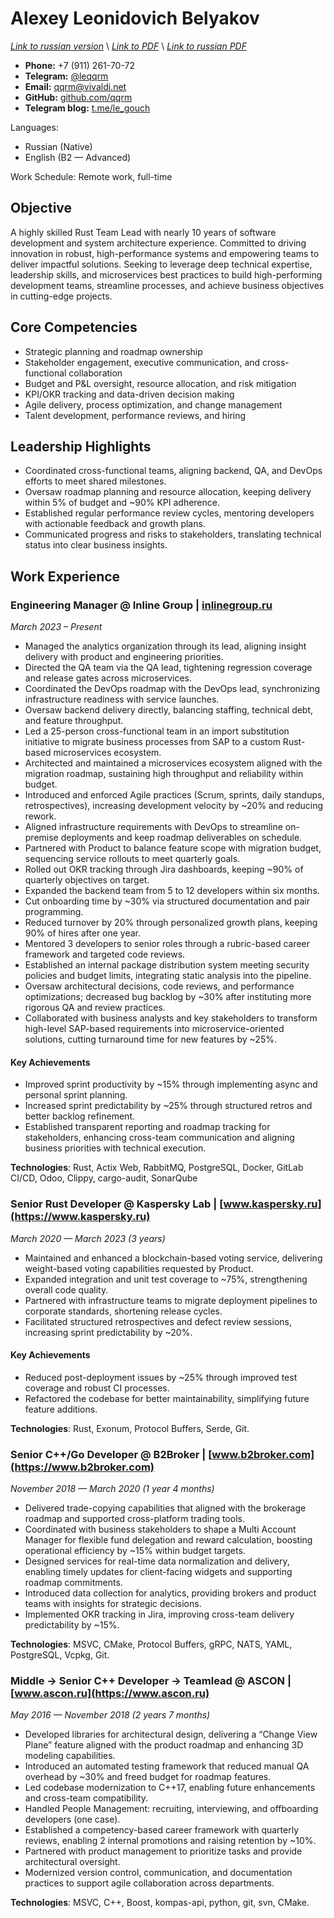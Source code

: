 # Alexey Leonidovich Belyakov
*[Link to russian version](./CV_RU.MD)* \\
*[Link to PDF](https://qqrm.github.io/CV/Belyakov_en.pdf)* \\
*[Link to russian PDF](https://qqrm.github.io/CV/Belyakov_ru.pdf)*

- **Phone:** +7 (911) 261-70-72
- **Telegram:** [@leqqrm](https://t.me/leqqrm)
- **Email:** [qqrm@vivaldi.net](mailto:qqrm@vivaldi.net)
- **GitHub:** [github.com/qqrm](https://github.com/qqrm)
- **Telegram blog:** [t.me/le_gouch](https://t.me/le_gouch)

Languages:
- Russian (Native)
- English (B2 — Advanced)

Work Schedule: Remote work, full-time

## Objective
A highly skilled Rust Team Lead with nearly 10 years of software development and system architecture experience. Committed to driving innovation in robust, high-performance systems and empowering teams to deliver impactful solutions. Seeking to leverage deep technical expertise, leadership skills, and microservices best practices to build high-performing development teams, streamline processes, and achieve business objectives in cutting-edge projects.

## Core Competencies
- Strategic planning and roadmap ownership
- Stakeholder engagement, executive communication, and cross-functional collaboration
- Budget and P&L oversight, resource allocation, and risk mitigation
- KPI/OKR tracking and data-driven decision making
- Agile delivery, process optimization, and change management
- Talent development, performance reviews, and hiring

## Leadership Highlights
- Coordinated cross-functional teams, aligning backend, QA, and DevOps efforts to meet shared milestones.
- Oversaw roadmap planning and resource allocation, keeping delivery within 5% of budget and ~90% KPI adherence.
- Established regular performance review cycles, mentoring developers with actionable feedback and growth plans.
- Communicated progress and risks to stakeholders, translating technical status into clear business insights.

## Work Experience

### Engineering Manager @ Inline Group | [inlinegroup.ru](https://inlinegroup.ru)
*March 2023 – Present*

- Managed the analytics organization through its lead, aligning insight delivery with product and engineering priorities.
- Directed the QA team via the QA lead, tightening regression coverage and release gates across microservices.
- Coordinated the DevOps roadmap with the DevOps lead, synchronizing infrastructure readiness with service launches.
- Oversaw backend delivery directly, balancing staffing, technical debt, and feature throughput.
- Led a 25-person cross-functional team in an import substitution initiative to migrate business processes from SAP to a custom Rust-based microservices ecosystem.
- Architected and maintained a microservices ecosystem aligned with the migration roadmap, sustaining high throughput and reliability within budget.
- Introduced and enforced Agile practices (Scrum, sprints, daily standups, retrospectives), increasing development velocity by ~20% and reducing rework.
- Aligned infrastructure requirements with DevOps to streamline on-premise deployments and keep roadmap deliverables on schedule.
- Partnered with Product to balance feature scope with migration budget, sequencing service rollouts to meet quarterly goals.
- Rolled out OKR tracking through Jira dashboards, keeping ~90% of quarterly objectives on target.
- Expanded the backend team from 5 to 12 developers within six months.
- Cut onboarding time by ~30% via structured documentation and pair programming.
- Reduced turnover by 20% through personalized growth plans, keeping 90% of hires after one year.
- Mentored 3 developers to senior roles through a rubric-based career framework and targeted code reviews.
- Established an internal package distribution system meeting security policies and budget limits, integrating static analysis into the pipeline.
- Oversaw architectural decisions, code reviews, and performance optimizations; decreased bug backlog by ~30% after instituting more rigorous QA and review practices.
- Collaborated with business analysts and key stakeholders to transform high-level SAP-based requirements into microservice-oriented solutions, cutting turnaround time for new features by ~25%.

#### Key Achievements

- Improved sprint productivity by ~15% through implementing async and personal sprint planning.
- Increased sprint predictability by ~25% through structured retros and better backlog refinement.
- Established transparent reporting and roadmap tracking for stakeholders, enhancing cross-team communication and aligning business priorities with technical execution.

**Technologies**: Rust, Actix Web, RabbitMQ, PostgreSQL, Docker, GitLab CI/CD, Odoo, Clippy, cargo-audit, SonarQube

<!--
### Lead Rust Developer @ YADRO | [www.yadro.com](https://www.yadro.com)
*March 2023 — March 2024 (1 year)*

- Enhanced the architecture of a hardware-software complex for deduplication-based backup solutions.
- Conducted research on optimizing RoksDB and enhancing NVMe disk performance.
- Implemented data structures for efficient storage of hashes and hash-hashes.
- Resolved bugs and improved compression and deduplication modules.
- Conducted code reviews and delivered internal lectures on Rust to transition ex-C++ developers to idiomatic Rust, decreasing onboarding time by 30%.

**Technologies**: Rust, Tokio, Protocol Buffers, Serde, RoksDB, Git.

### Senior Rust/Python Developer (Part-Time) @ Ultima-bi
*Nov 2022 - Mar 2023 (5 months)*

- Developed Python wrappers and a caching system for a data science tool based on Polars, ensuring seamless Rust ↔ Python integration.
- Leveraged PyO3 to accelerate critical code paths, achieving ~25% faster data processing.
- Designed automated tests to ensure reliability and maintainability of the hybrid Python-Rust solution.

**Technologies**: Rust, Python3, PyO3, Git

### Rust Team Lead @ Solcery
*March 2022 — March 2023 (1 year)*

- Led a team of 4 Rust developers to build a blockchain-based database using Solana smart contracts, focusing on DAO and card game frameworks.
- Architected and implemented low-level data storage structures, versioning, and table migrations, reducing code complexity by ~20%.
- Formulated requirements from user stories, bridging technical and business aspects for clear deliverables.
- Coordinated sprints, assigned tasks, tracked timelines, and ensured on-time delivery of features.
- Conducted code reviews, reducing production bugs by ~30% through early detection of issues.

#### Key Achievements

- Streamlined the Rust development workflow, cutting average code review time by 40%.
- Established best practices for versioning and migrations, enabling seamless DAO-based solutions for card game frameworks.

**Technologies**: Rust, Solana Test Validator, Git, GitHub.
-->

### Senior Rust Developer @ Kaspersky Lab | [www.kaspersky.ru](https://www.kaspersky.ru)
*March 2020 — March 2023 (3 years)*

- Maintained and enhanced a blockchain-based voting service, delivering weight-based voting capabilities requested by Product.
- Expanded integration and unit test coverage to ~75%, strengthening overall code quality.
- Partnered with infrastructure teams to migrate deployment pipelines to corporate standards, shortening release cycles.
- Facilitated structured retrospectives and defect review sessions, increasing sprint predictability by ~20%.

#### Key Achievements

- Reduced post-deployment issues by ~25% through improved test coverage and robust CI processes.
- Refactored the codebase for better maintainability, simplifying future feature additions.

**Technologies**: Rust, Exonum, Protocol Buffers, Serde, Git.

### Senior C++/Go Developer @ B2Broker | [www.b2broker.com](https://www.b2broker.com)
*November 2018 — March 2020 (1 year 4 months)*

- Delivered trade-copying capabilities that aligned with the brokerage roadmap and supported cross-platform trading tools.
- Coordinated with business stakeholders to shape a Multi Account Manager for flexible fund delegation and reward calculation, boosting operational efficiency by ~15% within budget targets.
- Designed services for real-time data normalization and delivery, enabling timely updates for client-facing widgets and supporting roadmap commitments.
- Introduced data collection for analytics, providing brokers and product teams with insights for strategic decisions.
- Implemented OKR tracking in Jira, improving cross-team delivery predictability by ~15%.

**Technologies**: MSVC, CMake, Protocol Buffers, gRPC, NATS, YAML, PostgreSQL, Vcpkg, Git.

### Middle → Senior C++ Developer → Teamlead @ ASCON | [www.ascon.ru](https://www.ascon.ru)
*May 2016 — November 2018 (2 years 7 months)*

- Developed libraries for architectural design, delivering a “Change View Plane” feature aligned with the product roadmap and enhancing 3D modeling capabilities.
- Introduced an automated testing framework that reduced manual QA overhead by ~30% and freed budget for roadmap features.
- Led codebase modernization to C++17, enabling future enhancements and cross-team compatibility.
- Handled People Management: recruiting, interviewing, and offboarding developers (one case).
- Established a competency-based career framework with quarterly reviews, enabling 2 internal promotions and raising retention by ~10%.
- Partnered with product management to prioritize tasks and provide architectural oversight.
- Modernized version control, communication, and documentation practices to support agile collaboration across departments.

**Technologies**: MSVC, C++, Boost, kompas-api, python, git, svn, CMake.

<!--
### Middle С++ Developer @ Con Certeza
*March 2015 — April 2016 (1 year 2 months)*

- Developed a sniffer and parser for signaling traffic (comprising the entire SS7 protocol stack) as part of the SORM system for MTS.
- Authored parsers for protocols, including:
    - INAP
    - RANAP
    - MAP
    - TCAP
    - CAP
    - MTP3
    - MTP2
    - SCCP
    - SIP
- Designed and implemented modules to gather information from traffic based on RFC protocols for:
    - SMS
    - Subscriber movements
    - Telephone calls
- Created integration tests for the implemented functionality using Python.


**Technologies**: Myri10GE API, libpcap, PF_RING, C++11, Boost, Python.

### Middle C++/JS Developer @ LiveTex | [livetex.ru](https://livetex.ru)
*July 2014 — March 2015 (7 months)*

- Created wrapper modules for PostgreSQL and ZeroMQ for Node.js.

**Technologies**: gcc, C++, node.js, JS.

### Junior C++ Developer @ Tools for Brokers | [t4b.com](https://www.t4b.com)
*November 2013 — July 2014 (9 months)*

- Developed for the MetaTrader 4 and 5 platforms.
- Enhanced and debugged a plug-in for mutual fund investments (UMAM).
- Built a web application for MT4 server management.

**Technologies**: C++, Boost, C#, JS.
-->

